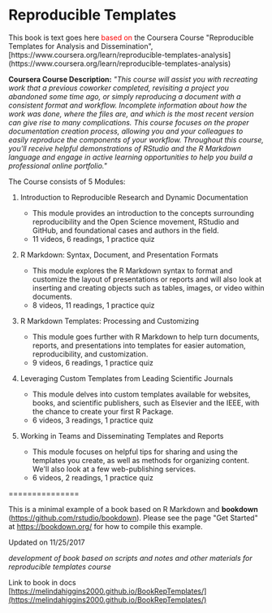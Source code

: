 # Reproducible Templates

<p>
This book is <span style=“color:green;”> text goes here</span> <font color="red">based on</font> the Coursera Course "Reproducible Templates for Analysis and Dissemination", [https://www.coursera.org/learn/reproducible-templates-analysis](https://www.coursera.org/learn/reproducible-templates-analysis)
</p>

**Coursera Course Description:** _"This course will assist you with recreating work that a previous coworker completed, revisiting a project you abandoned some time ago, or simply reproducing a document with a consistent format and workflow. Incomplete information about how the work was done, where the files are, and which is the most recent version can give rise to many complications. This course  focuses on the proper documentation creation process, allowing you and your colleagues to easily reproduce the components of your workflow. Throughout this course, you'll receive helpful demonstrations of RStudio and the R Markdown language and engage in active learning opportunities to help you build a professional online portfolio."_

The Course consists of 5 Modules:

1. Introduction to Reproducible Research and Dynamic Documentation
    * This module provides an introduction to the concepts surrounding reproducibility and the Open Science movement, RStudio and GitHub, and foundational cases and authors in the field.
    * 11 videos, 6 readings, 1 practice quiz
    
2. R Markdown: Syntax, Document, and Presentation Formats
    * This module explores the R Markdown syntax to format and customize the layout of presentations or reports and will also look at inserting and creating objects such as tables, images, or video within documents.
    * 8 videos, 11 readings, 1 practice quiz
    
3. R Markdown Templates: Processing and Customizing
    * This module goes further with R Markdown to help turn documents, reports, and presentations into templates for easier automation, reproducibility, and customization.
    * 9 videos, 6 readings, 1 practice quiz
    
4. Leveraging Custom Templates from Leading Scientific Journals
    * This module delves into custom templates available for websites, books, and scientific publishers, such as Elsevier and the IEEE, with the chance to create your first R Package.
    * 6 videos, 3 readings, 1 practice quiz
    
5. Working in Teams and Disseminating Templates and Reports
    * This module focuses on helpful tips for sharing and using the templates you create, as well as methods for organizing content. We'll also look at a few web-publishing services.
    * 6 videos, 2 readings, 1 practice quiz

===============

This is a minimal example of a book based on R Markdown and **bookdown** (https://github.com/rstudio/bookdown). Please see the page "Get Started" at https://bookdown.org/ for how to compile this example.

Updated on 11/25/2017

_development of book based on scripts and notes and other materials for reproducible templates course_

Link to book in docs [https://melindahiggins2000.github.io/BookRepTemplates/](https://melindahiggins2000.github.io/BookRepTemplates/)
